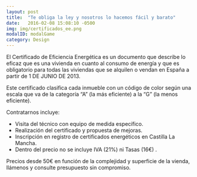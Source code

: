 ```yaml
---
layout: post
title:  "Te obliga la ley y nosotros lo hacemos fácil y barato"
date:   2016-02-08 15:08:10 -0500
img: img/certificados_ee.png
modalID: modalGame
category: Design
---
```

El Certificado de Eficiencia Energética es un documento que describe lo eficaz que es una vivienda en cuanto al consumo de energía y que es obligatorio para todas las viviendas que se alquilen o vendan en España a partir de 1 DE JUNIO DE 2013.

Este certificado clasifica cada inmueble con un código de color según una escala que va de la categoría “A” (la más eficiente) a la “G” (la menos eficiente).

Contratarnos incluye:

+ Visita del técnico con equipo de medida específico.
+ Realización del certificado y propuesta de mejoras.
+ Inscripción en registro de certificados energéticos en Castilla La Mancha.
+ Dentro del precio no se incluye IVA (21%) ni Tasas (16€) .

Precios desde 50€ en función de la complejidad y superficie de la vienda, llámenos y consulte presupuesto sin compromiso.
